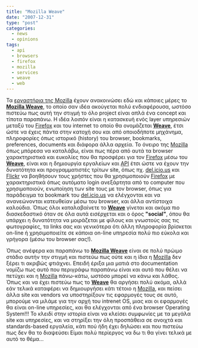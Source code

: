 ```yaml
---
title: "Mozilla Weave"
date: "2007-12-31"
type: "post"
categories:
  - news
  - opinions
tags:
  - api
  - browsers
  - firefox
  - mozilla
  - services
  - weave
  - web
---
```


Τα [εργαστήρια της Mozilla](http://labs.mozilla.com/ "Mozilla Labs") έχουν ανακοινώσει εδώ και κάποιες μέρες το [**Mozilla Weave**](http://labs.mozilla.com/2007/12/introducing-weave/ "Mozilla Weave"), το οποίο σαν ιδέα ακούγεται πολύ ενδιαφέρουσα, ωστόσο πιστεύω πως αυτή την στιγμή το όλο project είναι απλά ένα concept και τίποτα παραπάνω. Η ιδέα λοιπόν είναι η κατασκευή ενός layer υπηρεσιών μεταξύ του [Firefox](http://www.mozilla.com/en-US/firefox/ "Mozilla Firefox") και του internet το οποίο θα ονομάζεται [**Weave**](http://labs.mozilla.com/2007/12/introducing-weave/ "Mozilla Weave"), έτσι ώστε να έχεις πάντα στην κατοχή σου και από οποιοδήποτε μηχάνημα, πληροφορίες όπως ιστορικό (history) του browser, bookmarks, preferences, documents και διάφορα άλλα αρχεία. Το όνειρο της [Mozilla](http://www.mozilla.com/ "Mozilla") όπως μπόρεσα να καταλάβω, είναι πως πέρα από αυτά τα browser χαρακτηριστικά και ευκολίες που θα προσφέρει για τον [Firefox](http://www.mozilla.com/en-US/firefox/ "Mozilla Firefox") μέσω του [**Weave**](http://labs.mozilla.com/2007/12/introducing-weave/ "Mozilla Weave"), είναι και η δημιουργία εργαλείων και [API](http://en.wikipedia.org/wiki/Application_programming_interface "API in Wiki") έτσι ώστε να έχουν την δυνατότητα και προγραμματιστές τρίτων site, όπως πχ. [del.icio.us](http://del.icio.us/ "del.icio.us") και [Flickr](http://www.flickr.com/ "Flickr") να βοηθήσουν τους χρήστες που θα χρησιμοποιούν [Firefox](http://www.mozilla.com/en-US/firefox/ "Mozilla Firefox") με χαρακτηριστικά όπως αυτόματο login ανεξάρτητα από το computer που χρησιμοποιούν, ενωποίηση των site τους με τον browser, όπως για παράδειγμα τα bookmark του [del.icio.us](http://del.icio.us/ "del.icio.us") να ελέγχονται και να ανανεώνονται κατευθείαν μέσω του browser, και άλλα αντίστοιχα καλούδια. Όπως όλοι καταλαβαίνετε το [**Weave**](http://labs.mozilla.com/2007/12/introducing-weave/ "Mozilla Weave") γίνεται και ακόμα πιο διασκεδαστικό όταν σε όλα αυτά εισέρχεται και ο όρος **"social"**, όπου θα υπάρχει η δυνατότητα να μοιράζεται με φίλους και γνωστούς σας τις φωτογραφίες, τα links σας και γενικότερα ότι άλλη πληροφορία βρίσκεται on-line ή χρησιμοποιείτε σε κάποια on-line υπηρεσία πολύ πιο εύκολα και γρήγορα (μέσω του browser σας!).

Όπως ανέφερα και παραπάνω το [**Mozilla Weave**](http://labs.mozilla.com/2007/12/introducing-weave/ "Mozilla Weave") είναι σε πολύ πρώιμο στάδιο αυτήν την στιγμή και πιστεύω πως ούτε και η ίδια η [Mozilla](http://www.mozilla.com/ "Mozilla organization") δεν ξέρει τι ακριβώς φτιάχνει. Επειδή έριξα μια ματιά στο documentation νομίζω πως αυτό που περιγράφω παραπάνω είναι και αυτό που θέλει να πετύχει και η [Mozilla](http://www.mozilla.com/ "Mozilla organization") πάνω-κάτω, ωστόσο μπορεί να κάνω και λάθος. Όπως και να έχει πιστεύω πως το [**Weave**](http://labs.mozilla.com/2007/12/introducing-weave/ "Mozilla Weave") θα αργήσει πολύ ακόμα, αλλά εάν τελικά καταφέρει να δημιουργήσει κάτι τέτοιο η [Mozilla](http://www.mozilla.com/ "Mozilla organization"), και πείσει άλλα site και vendors να υποστηρίξουν τις εφαρμογές τους σε αυτό, μπορούμε να μιλάμε για την αρχή του intrenet OS, μιας και οι εφαρμογές θα είναι on-line υπηρεσίες, και θα ελέγχονται από ένα browser Operating System!!! Το κλειδί στην ιστορία είναι να κλείσει συμφωνίες με τα μεγάλα site και υπηρεσίες, και να στηρίξει την όλη προσπάθεια σε ανοιχτά και standards-based εργαλεία, κάτι πού ήδη έχει δηλώσει και που πιστεύω πως δεν θα το διαψεύσει Είμαι πολύ περίεργος να δω τι θα γίνει τελικά με αυτό το θέμα...
